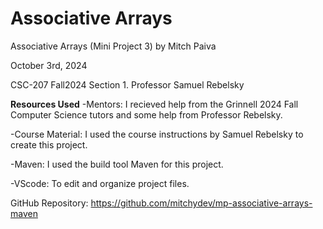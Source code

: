 Associative Arrays
==================

Associative Arrays (Mini Project 3) by Mitch Paiva

October 3rd, 2024

CSC-207 Fall2024 Section 1.
Professor Samuel Rebelsky

**Resources Used**
-Mentors: I recieved help from the Grinnell 2024 Fall Computer Science tutors and some help from Professor Rebelsky.


-Course Material: I used the course instructions by Samuel Rebelsky to create this project.


-Maven: I used the build tool Maven for this project.


-VScode: To edit and organize project files.


GitHub Repository: <https://github.com/mitchydev/mp-associative-arrays-maven>


